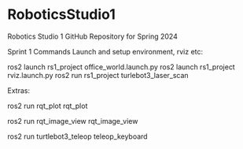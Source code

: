 # RoboticsStudio1
Robotics Studio 1 GitHub Repository for Spring 2024

Sprint 1 Commands
Launch and setup environment, rviz etc:

ros2 launch rs1_project office_world.launch.py
ros2 launch rs1_project rviz.launch.py
ros2 run rs1_project turlebot3_laser_scan


Extras:

ros2 run rqt_plot rqt_plot

ros2 run rqt_image_view rqt_image_view

ros2 run turtlebot3_teleop teleop_keyboard

